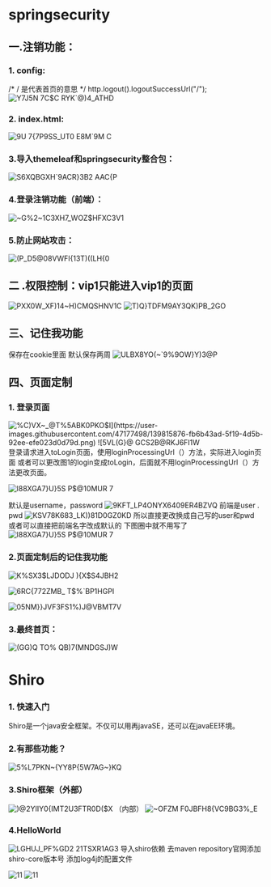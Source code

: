 # springsecurity
## 一.注销功能：
### 1. config:
/* / 是代表首页的意思 */
http.logout().logoutSuccessUrl("/");     
![Y7J5N 7C$C RYK`@)4_ATHD](https://user-images.githubusercontent.com/47177498/139804089-b873da99-752e-4815-b760-d5e732080508.png)

### 2. index.html:
![9U 7{7P9SS_UT0 E8M`9M C](https://user-images.githubusercontent.com/47177498/139803542-d5776302-5d74-459c-bc3e-941e8d93b3ab.png)

### 3.导入themeleaf和springsecurity整合包：
![S6XQBGXH`9ACR}3B2 AAC{P](https://user-images.githubusercontent.com/47177498/139804289-3d5f3f2b-467e-4956-9560-a74a0c725ac7.png)

### 4.登录注销功能（前端）：
![~G%2~1C3XH7_WOZ$HFXC3V1](https://user-images.githubusercontent.com/47177498/139809156-8f4b1f87-412c-491d-815f-deb03ae9d282.png)

### 5.防止网站攻击：
![(P_D5@08VWFI{13T)((LH{0](https://user-images.githubusercontent.com/47177498/139809252-490960b8-4ffa-4727-bc00-ffa65cc928a7.png)

## 二 .权限控制：vip1只能进入vip1的页面
![PXX0W_XF)14~H)CMQSHNV1C](https://user-images.githubusercontent.com/47177498/139809544-f4e2b1b8-de21-47fd-91ee-ac1f00f7e73c.png)
![T)Q}TDFM9A`Y3`QK)PB_2GO](https://user-images.githubusercontent.com/47177498/139809690-b48ee2c9-3706-4c73-a591-58c9e8e43145.png)

## 三、记住我功能 
   保存在cookie里面 默认保存两周
![ULB`X8YO(`~`9%9OW}Y)3@P](https://user-images.githubusercontent.com/47177498/139810620-8077ef6e-2415-4b7f-aadc-04ad35e79f51.png)

  
## 四、页面定制

### 1. 登录页面

![%C)VX~_@T%5ABK0PKO`$I](https://user-images.githubusercontent.com/47177498/139815876-fb6b43ad-5f19-4d5b-92ee-efe023d0d79d.png)
![5VL(G}@ GCS2B`@RKJ6FI1W](https://user-images.githubusercontent.com/47177498/139815959-d1a625e2-e371-4ec9-b227-414cb5ece6dc.png)
登录请求进入toLogin页面，使用loginProcessingUrl（）方法，实际进入login页面
或者可以更改图1的login变成toLogin，后面就不用loginProcessingUrl（）方法更改页面。

![I88XGA7}U}5S P$@10MUR 7](https://user-images.githubusercontent.com/47177498/139816367-eab31529-4adb-4aab-9bbf-9705f4cd71c3.png)

默认是username，password
![9KFT_LP4ONYX6409ER4BZVQ](https://user-images.githubusercontent.com/47177498/139816410-07c48abf-dda4-4722-87c0-d83578d1fc0c.png)
前端是user .  pwd 
![KSV78K683_LK))81D0GZ0KD](https://user-images.githubusercontent.com/47177498/139816541-c30aef19-8c46-4e0c-9046-f2758eb6b324.png)
所以直接更改换成自己写的user和pwd
或者可以直接把前端名字改成默认的  下图圈中就不用写了
![I88XGA7}U}5S P$@10MUR 7](https://user-images.githubusercontent.com/47177498/139816713-7d9e4946-31f0-4329-a773-bc5ce1e85120.png)

### 2.页面定制后的记住我功能

![K%SX3$LJDODJ ){X$S4JBH2](https://user-images.githubusercontent.com/47177498/139817992-597ba9ce-f8b0-43e8-9013-543ad14377a9.png)

![6RC{772ZMB_ T$%`BP1HGPI](https://user-images.githubusercontent.com/47177498/139817915-bebceb78-4bc6-4866-bd81-dfd415d1c9b2.png)

![05NM}}JVF3FS1%)J@VBMT7V](https://user-images.githubusercontent.com/47177498/139818026-91db1960-52a6-48d1-8508-ebd4e815ab23.png)

### 3.最终首页：
![(GG)Q TO% QB)7(MNDGSJ)W](https://user-images.githubusercontent.com/47177498/139818173-eb94c266-9f40-44db-b03c-b07237b87043.png)

# Shiro
### 1. 快速入门
   Shiro是一个java安全框架。不仅可以用再javaSE，还可以在javaEE环境。

### 2.有那些功能？
![5%L7PKN~{YY8P{5W7AG~}KQ](https://user-images.githubusercontent.com/47177498/140006163-4b3bf426-6603-438b-8804-faefd66598b9.png)

### 3.Shiro框架（外部）
![)@2YIIY0{IMT2U3FTR0D($X](https://user-images.githubusercontent.com/47177498/140006287-a764b6c1-94e2-446f-9062-250fc10d333e.png)
（内部）
![~OFZM F0JBFH8{VC9BG3%_E](https://user-images.githubusercontent.com/47177498/140006344-7b61825d-b821-4b8a-a330-45872a34b151.png)

### 4.HelloWorld
![LGHUJ_PF%GD2 21TSXR1AG3](https://user-images.githubusercontent.com/47177498/140008127-2a928006-d8af-4518-ae30-7842cd249964.png)
导入shiro依赖   去maven  repository官网添加shiro-core版本号  添加log4j的配置文件

![11]( https://github.com/apache/shiro/tree/main/samples/quickstart"shrio-core")
![11]( https://mvnrepository.com/artifact/org.apache.shiro/shiro-core"shrio-core")



